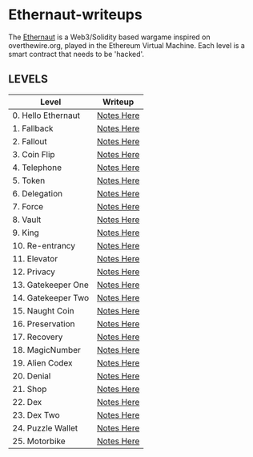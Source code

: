 # Ethernaut-writeups

The  [Ethernaut](https://ethernaut.openzeppelin.com/) is a Web3/Solidity based wargame inspired on overthewire.org, played in the Ethereum Virtual Machine. Each level is a smart contract that needs to be 'hacked'.

## LEVELS

| Level         | Writeup       |
| ------------- | ------------- |
| 0. Hello Ethernaut  | [Notes Here](LEVELS/0.Hello-Ethernaut.md)  |
| 1. Fallback  | [Notes Here](LEVELS/1.Fallback.md)  |
| 2. Fallout  | [Notes Here](LEVELS/2.Fallout.md)  |
| 3. Coin Flip  | [Notes Here](LEVELS/3.Coin-Flip.md)  |
| 4. Telephone  | [Notes Here](LEVELS/4.Telephone.md)  |
| 5. Token  | [Notes Here](LEVELS/5.Token.md)  |
| 6. Delegation  | [Notes Here](LEVELS/6.Delegation.md)  |
| 7. Force  | [Notes Here](LEVELS/7.Force.md)  |
| 8. Vault  | [Notes Here](LEVELS/8.Vault.md)  |
| 9. King  | [Notes Here](LEVELS/9.King.md)  |
| 10. Re-entrancy  | [Notes Here](LEVELS/10.Re-entrancy.md)  |
| 11. Elevator  | [Notes Here](LEVELS/11.Elevator.md)  |
| 12. Privacy  | [Notes Here](LEVELS/12.Privacy.md)  |
| 13. Gatekeeper One  | [Notes Here](LEVELS/13.Gatekeeper-One.md)  |
| 14. Gatekeeper Two  | [Notes Here](LEVELS/14.Gatekeeper-Two.md)  |
| 15. Naught Coin  | [Notes Here](LEVELS/15.Naught-Coin.md)  |
| 16. Preservation  | [Notes Here](LEVELS/16.Preservation.md)  |
| 17. Recovery  | [Notes Here](LEVELS/17.Recovery.md)  |
| 18. MagicNumber  | [Notes Here](LEVELS/18.MagicNumber.md)  |
| 19. Alien Codex  | [Notes Here](LEVELS/19.Alien-Codex.md)  |
| 20. Denial  | [Notes Here](LEVELS/20.Denial.md)  |
| 21. Shop  | [Notes Here](LEVELS/21.Shop.md)  |
| 22. Dex  | [Notes Here](LEVELS/22.Dex.md)  |
| 23. Dex Two  | [Notes Here](LEVELS/23.Dex-Two.md)  |
| 24. Puzzle Wallet  | [Notes Here](LEVELS/24.Puzzle-Wallet.md)  |
| 25. Motorbike  | [Notes Here](LEVELS/25.Motorbike.md)  |
